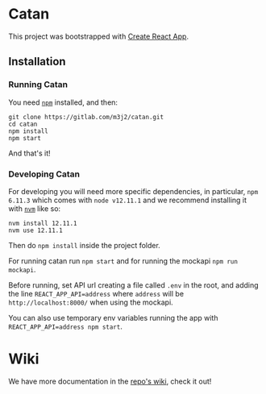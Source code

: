 # Catan

This project was bootstrapped with [Create React
App](https://github.com/facebook/create-react-app).

## Installation

### Running Catan

You need [`npm`](https://www.npmjs.com/get-npm) installed, and then:

```
git clone https://gitlab.com/m3j2/catan.git
cd catan
npm install
npm start
```

And that's it!

### Developing Catan

For developing you will need more specific dependencies, in particular, `npm
6.11.3` which comes with `node v12.11.1` and we recommend installing it with
[`nvm`](https://github.com/nvm-sh/nvm#installation-and-update) like so:

```
nvm install 12.11.1
nvm use 12.11.1
```

Then do `npm install` inside the project folder.

For running catan run `npm start` and for running the mockapi `npm run mockapi`.

Before running, set API url creating a file called `.env` in the root, and adding the line `REACT_APP_API=address` where `address` will be `http://localhost:8000/` when using the mockapi.

You can also use temporary env variables running the app with `REACT_APP_API=address npm start`.

# Wiki

We have more documentation in the [repo's
wiki](https://gitlab.com/m3j2/catan/wikis/home), check it out!
